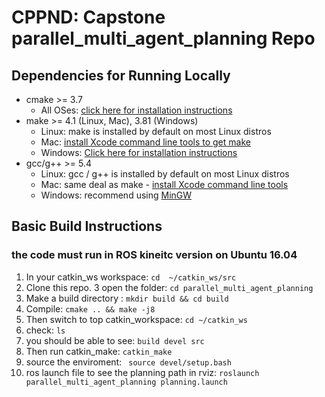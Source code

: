 # CPPND: Capstone parallel_multi_agent_planning Repo

## Dependencies for Running Locally
* cmake >= 3.7
  * All OSes: [click here for installation instructions](https://cmake.org/install/)
* make >= 4.1 (Linux, Mac), 3.81 (Windows)
  * Linux: make is installed by default on most Linux distros
  * Mac: [install Xcode command line tools to get make](https://developer.apple.com/xcode/features/)
  * Windows: [Click here for installation instructions](http://gnuwin32.sourceforge.net/packages/make.htm)
* gcc/g++ >= 5.4
  * Linux: gcc / g++ is installed by default on most Linux distros
  * Mac: same deal as make - [install Xcode command line tools](https://developer.apple.com/xcode/features/)
  * Windows: recommend using [MinGW](http://www.mingw.org/)

## Basic Build Instructions
### the code must run in ROS kineitc version on Ubuntu 16.04
1. In your catkin_ws workspace: `cd  ~/catkin_ws/src`
2. Clone this repo.
3  open the folder: `cd parallel_multi_agent_planning`
4. Make a build directory : `mkdir build && cd build`
4. Compile: `cmake .. && make -j8`
5. Then switch to top catkin_workspace: `cd ~/catkin_ws`
6. check: `ls`
7. you should be able to see: `build devel src`
8. Then run catkin_make: `catkin_make`
9. source the enviroment: ` source devel/setup.bash`
10. ros launch file to see the planning path in rviz: `roslaunch parallel_multi_agent_planning planning.launch`
